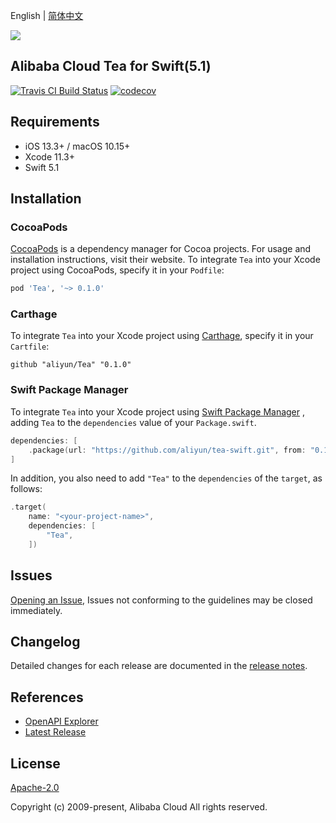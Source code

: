 English | [简体中文](./README-CN.md)

![](https://aliyunsdk-pages.alicdn.com/icons/AlibabaCloud.svg)

## Alibaba Cloud Tea for Swift(5.1)

[![Travis CI Build Status](https://img.shields.io/travis/aliyun/tea-swift?logo=travis)](https://travis-ci.org/aliyun/tea-swift)
[![codecov](https://codecov.io/gh/aliyun/tea-swift/branch/master/graph/badge.svg)](https://codecov.io/gh/aliyun/tea-swift)

## Requirements

- iOS 13.3+ / macOS 10.15+
- Xcode 11.3+
- Swift 5.1

## Installation

### CocoaPods

[CocoaPods](https://cocoapods.org) is a dependency manager for Cocoa projects. For usage and installation instructions, visit their website. To integrate `Tea` into your Xcode project using CocoaPods, specify it in your `Podfile`:

```ruby
pod 'Tea', '~> 0.1.0'
```

### Carthage

To integrate `Tea` into your Xcode project using [Carthage](https://github.com/Carthage/Carthage), specify it in your `Cartfile`:

```ogdl
github "aliyun/Tea" "0.1.0"
```

### Swift Package Manager

To integrate `Tea` into your Xcode project using [Swift Package Manager](https://swift.org/package-manager/) , adding `Tea` to the `dependencies` value of your `Package.swift`.

```swift
dependencies: [
    .package(url: "https://github.com/aliyun/tea-swift.git", from: "0.1.0")
]
```

In addition, you also need to add `"Tea"` to the `dependencies` of the `target`, as follows:

```swift
.target(
    name: "<your-project-name>",
    dependencies: [
        "Tea",
    ])
```

## Issues
[Opening an Issue](https://github.com/aliyun/tea-swift/issues/new), Issues not conforming to the guidelines may be closed immediately.

## Changelog
Detailed changes for each release are documented in the [release notes](./ChangeLog.md).

## References
* [OpenAPI Explorer](https://api.aliyun.com/)
* [Latest Release](https://github.com/aliyun/tea-swift)

## License
[Apache-2.0](http://www.apache.org/licenses/LICENSE-2.0)

Copyright (c) 2009-present, Alibaba Cloud All rights reserved.
